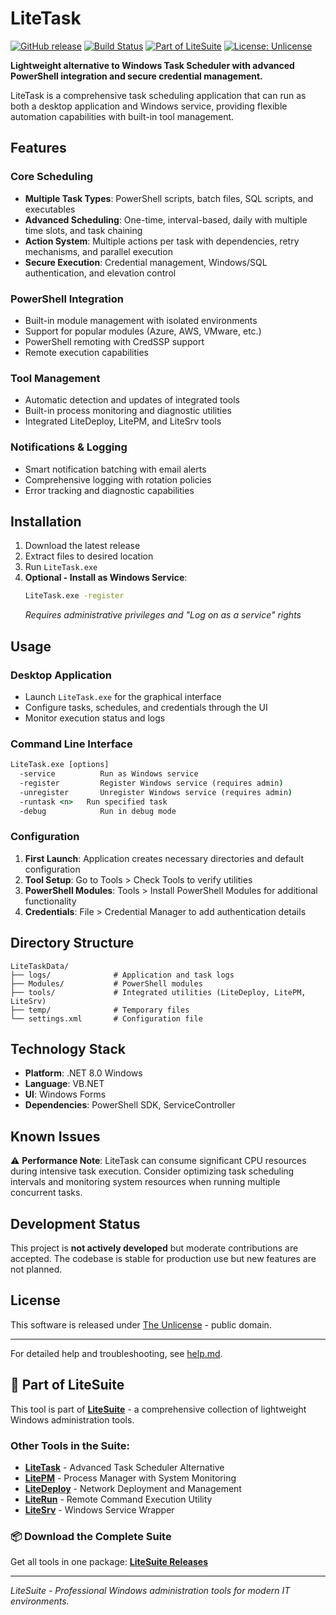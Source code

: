 # LiteTask

[![GitHub release](https://img.shields.io/github/v/release/svtica/LiteTask)](https://github.com/svtica/LiteTask/releases/latest)
[![Build Status](https://img.shields.io/github/actions/workflow/status/svtica/LiteTask/build-and-release.yml)](https://github.com/svtica/LiteTask/actions)
[![Part of LiteSuite](https://img.shields.io/badge/part%20of-LiteSuite-blue)](https://github.com/svtica/LiteSuite)
[![License: Unlicense](https://img.shields.io/badge/license-Unlicense-green.svg)](LICENSE)

**Lightweight alternative to Windows Task Scheduler with advanced PowerShell integration and secure credential management.**

LiteTask is a comprehensive task scheduling application that can run as both a desktop application and Windows service, providing flexible automation capabilities with built-in tool management.

## Features

### Core Scheduling
- **Multiple Task Types**: PowerShell scripts, batch files, SQL scripts, and executables
- **Advanced Scheduling**: One-time, interval-based, daily with multiple time slots, and task chaining
- **Action System**: Multiple actions per task with dependencies, retry mechanisms, and parallel execution
- **Secure Execution**: Credential management, Windows/SQL authentication, and elevation control

### PowerShell Integration
- Built-in module management with isolated environments
- Support for popular modules (Azure, AWS, VMware, etc.)
- PowerShell remoting with CredSSP support
- Remote execution capabilities

### Tool Management
- Automatic detection and updates of integrated tools
- Built-in process monitoring and diagnostic utilities
- Integrated LiteDeploy, LitePM, and LiteSrv tools

### Notifications & Logging
- Smart notification batching with email alerts
- Comprehensive logging with rotation policies
- Error tracking and diagnostic capabilities

## Installation

1. Download the latest release
2. Extract files to desired location
3. Run `LiteTask.exe`
4. **Optional - Install as Windows Service**:
   ```cmd
   LiteTask.exe -register
   ```
   *Requires administrative privileges and "Log on as a service" rights*

## Usage

### Desktop Application
- Launch `LiteTask.exe` for the graphical interface
- Configure tasks, schedules, and credentials through the UI
- Monitor execution status and logs

### Command Line Interface
```cmd
LiteTask.exe [options]
  -service          Run as Windows service
  -register         Register Windows service (requires admin)
  -unregister       Unregister Windows service (requires admin)
  -runtask <n>   Run specified task
  -debug            Run in debug mode
```

### Configuration
1. **First Launch**: Application creates necessary directories and default configuration
2. **Tool Setup**: Go to Tools > Check Tools to verify utilities
3. **PowerShell Modules**: Tools > Install PowerShell Modules for additional functionality
4. **Credentials**: File > Credential Manager to add authentication details

## Directory Structure

```
LiteTaskData/
├── logs/              # Application and task logs
├── Modules/           # PowerShell modules  
├── tools/             # Integrated utilities (LiteDeploy, LitePM, LiteSrv)
├── temp/              # Temporary files
└── settings.xml       # Configuration file
```

## Technology Stack

- **Platform**: .NET 8.0 Windows
- **Language**: VB.NET
- **UI**: Windows Forms
- **Dependencies**: PowerShell SDK, ServiceController

## Known Issues

⚠️ **Performance Note**: LiteTask can consume significant CPU resources during intensive task execution. Consider optimizing task scheduling intervals and monitoring system resources when running multiple concurrent tasks.

## Development Status

This project is **not actively developed** but moderate contributions are accepted. The codebase is stable for production use but new features are not planned.

## License

This software is released under [The Unlicense](LICENSE) - public domain.

---

For detailed help and troubleshooting, see [help.md](help.md).

## 🌟 Part of LiteSuite

This tool is part of **[LiteSuite](https://github.com/svtica/LiteSuite)** - a comprehensive collection of lightweight Windows administration tools.

### Other Tools in the Suite:
- **[LiteTask](https://github.com/svtica/LiteTask)** - Advanced Task Scheduler Alternative  
- **[LitePM](https://github.com/svtica/LitePM)** - Process Manager with System Monitoring
- **[LiteDeploy](https://github.com/svtica/LiteDeploy)** - Network Deployment and Management
- **[LiteRun](https://github.com/svtica/LiteRun)** - Remote Command Execution Utility
- **[LiteSrv](https://github.com/svtica/LiteSrv)** - Windows Service Wrapper

### 📦 Download the Complete Suite
Get all tools in one package: **[LiteSuite Releases](https://github.com/svtica/LiteSuite/releases/latest)**

---

*LiteSuite - Professional Windows administration tools for modern IT environments.*
